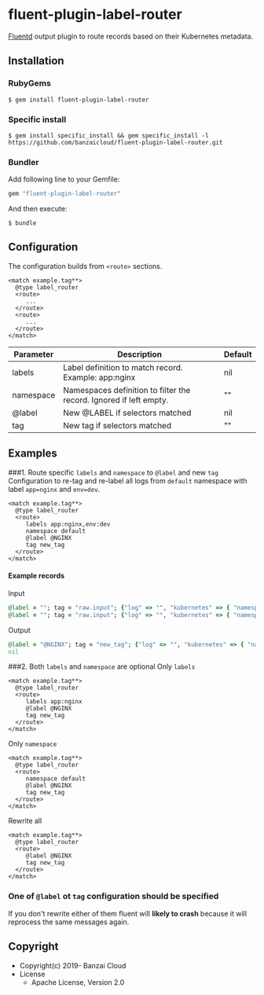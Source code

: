 # fluent-plugin-label-router

[Fluentd](https://fluentd.org/) output plugin to route records based on their Kubernetes metadata.

## Installation

### RubyGems

```
$ gem install fluent-plugin-label-router
```

### Specific install

```
$ gem install specific_install && gem specific_install -l https://github.com/banzaicloud/fluent-plugin-label-router.git
```

### Bundler

Add following line to your Gemfile:

```ruby
gem "fluent-plugin-label-router"
```

And then execute:

```
$ bundle
```

## Configuration

The configuration builds from `<route>` sections.

```
<match example.tag**>
  @type label_router
  <route>
     ...
  </route>
  <route>
     ...
  </route>
</match>
```

| Parameter | Description | Default |
|-----------|-------------|---------|
| labels | Label definition to match record. Example: app:nginx  | nil |
| namespace | Namespaces definition to filter the record. Ignored if left empty. | "" |
| @label | New @LABEL if selectors matched | nil |
| tag | New tag if selectors matched | "" |

## Examples

###1. Route specific `labels` and `namespace` to `@label` and new `tag`
Configuration to re-tag and re-label all logs from `default` namespace with label `app=nginx` and `env=dev`.
```
<match example.tag**>
  @type label_router
  <route>
     labels app:nginx,env:dev
     namespace default
     @label @NGINX
     tag new_tag
  </route>
</match>
```

#### Example records

Input
```ruby
@label = ""; tag = "raw.input"; {"log" => "", "kubernetes" => { "namespace_name" => "default", "labels" =>  {"app" => "nginx", "env" => "dev" } } }
@label = ""; tag = "raw.input"; {"log" => "", "kubernetes" => { "namespace_name" => "kube-system", "labels" =>  {"app" => "tiller" } } }

```

Output
```ruby
@label = "@NGINX"; tag = "new_tag"; {"log" => "", "kubernetes" => { "namespace_name" => "default", "labels" =>  {"app" => "nginx" } } }
nil
```
###2. Both `labels` and `namespace` are optional
Only `labels`
```
<match example.tag**>
  @type label_router
  <route>
     labels app:nginx
     @label @NGINX
     tag new_tag
  </route>
</match>
```
Only `namespace`
```
<match example.tag**>
  @type label_router
  <route>
     namespace default
     @label @NGINX
     tag new_tag
  </route>
</match>
```
Rewrite all
```
<match example.tag**>
  @type label_router
  <route>
     @label @NGINX
     tag new_tag
  </route>
</match>
```

### One of `@label` ot `tag` configuration should be specified
If you don't rewrite either of them fluent will **likely to crash** because it will reprocess the same messages again.

## Copyright

* Copyright(c) 2019- Banzai Cloud
* License
  * Apache License, Version 2.0
